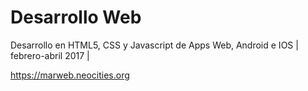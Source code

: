 # Desarrollo Web
Desarrollo en HTML5, CSS y Javascript de Apps Web, Android e IOS | febrero-abril 2017 |

https://marweb.neocities.org
